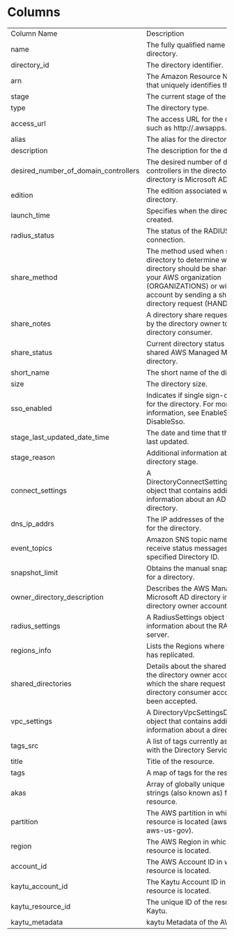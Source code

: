 # Columns  

<table>
	<tr><td>Column Name</td><td>Description</td></tr>
	<tr><td>name</td><td>The fully qualified name of the directory.</td></tr>
	<tr><td>directory_id</td><td>The directory identifier.</td></tr>
	<tr><td>arn</td><td>The Amazon Resource Name (ARN) that uniquely identifies the directory.</td></tr>
	<tr><td>stage</td><td>The current stage of the directory.</td></tr>
	<tr><td>type</td><td>The directory type.</td></tr>
	<tr><td>access_url</td><td>The access URL for the directory, such as http://<alias>.awsapps.com.</td></tr>
	<tr><td>alias</td><td>The alias for the directory.</td></tr>
	<tr><td>description</td><td>The description for the directory.</td></tr>
	<tr><td>desired_number_of_domain_controllers</td><td>The desired number of domain controllers in the directory if the directory is Microsoft AD.</td></tr>
	<tr><td>edition</td><td>The edition associated with this directory.</td></tr>
	<tr><td>launch_time</td><td>Specifies when the directory was created.</td></tr>
	<tr><td>radius_status</td><td>The status of the RADIUS MFA server connection.</td></tr>
	<tr><td>share_method</td><td>The method used when sharing a directory to determine whether the directory should be shared within your AWS organization (ORGANIZATIONS) or with any AWS account by sending a shared directory request (HANDSHAKE).</td></tr>
	<tr><td>share_notes</td><td>A directory share request that is sent by the directory owner to the directory consumer.</td></tr>
	<tr><td>share_status</td><td>Current directory status of the shared AWS Managed Microsoft AD directory.</td></tr>
	<tr><td>short_name</td><td>The short name of the directory.</td></tr>
	<tr><td>size</td><td>The directory size.</td></tr>
	<tr><td>sso_enabled</td><td>Indicates if single sign-on is enabled for the directory. For more information, see EnableSso and DisableSso.</td></tr>
	<tr><td>stage_last_updated_date_time</td><td>The date and time that the stage was last updated.</td></tr>
	<tr><td>stage_reason</td><td>Additional information about the directory stage.</td></tr>
	<tr><td>connect_settings</td><td>A DirectoryConnectSettingsDescription object that contains additional information about an AD Connector directory.</td></tr>
	<tr><td>dns_ip_addrs</td><td>The IP addresses of the DNS servers for the directory.</td></tr>
	<tr><td>event_topics</td><td>Amazon SNS topic names that receive status messages from the specified Directory ID.</td></tr>
	<tr><td>snapshot_limit</td><td>Obtains the manual snapshot limits for a directory.</td></tr>
	<tr><td>owner_directory_description</td><td>Describes the AWS Managed Microsoft AD directory in the directory owner account.</td></tr>
	<tr><td>radius_settings</td><td>A RadiusSettings object that contains information about the RADIUS server.</td></tr>
	<tr><td>regions_info</td><td>Lists the Regions where the directory has replicated.</td></tr>
	<tr><td>shared_directories</td><td>Details about the shared directory in the directory owner account for which the share request in the directory consumer account has been accepted.</td></tr>
	<tr><td>vpc_settings</td><td>A DirectoryVpcSettingsDescription object that contains additional information about a directory.</td></tr>
	<tr><td>tags_src</td><td>A list of tags currently associated with the Directory Service Directory.</td></tr>
	<tr><td>title</td><td>Title of the resource.</td></tr>
	<tr><td>tags</td><td>A map of tags for the resource.</td></tr>
	<tr><td>akas</td><td>Array of globally unique identifier strings (also known as) for the resource.</td></tr>
	<tr><td>partition</td><td>The AWS partition in which the resource is located (aws, aws-cn, or aws-us-gov).</td></tr>
	<tr><td>region</td><td>The AWS Region in which the resource is located.</td></tr>
	<tr><td>account_id</td><td>The AWS Account ID in which the resource is located.</td></tr>
	<tr><td>kaytu_account_id</td><td>The Kaytu Account ID in which the resource is located.</td></tr>
	<tr><td>kaytu_resource_id</td><td>The unique ID of the resource in Kaytu.</td></tr>
	<tr><td>kaytu_metadata</td><td>kaytu Metadata of the AWS resource.</td></tr>
</table>